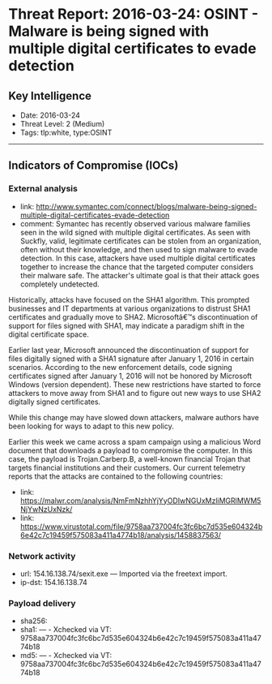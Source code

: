 # Threat Report: 2016-03-24: OSINT - Malware is being signed with multiple digital certificates to evade detection


## Key Intelligence
* Date: 2016-03-24
* Threat Level: 2 (Medium)
* Tags: tlp:white, type:OSINT

---

## Indicators of Compromise (IOCs)
### External analysis
* link: http://www.symantec.com/connect/blogs/malware-being-signed-multiple-digital-certificates-evade-detection
* comment: Symantec has recently observed various malware families seen in the wild signed with multiple digital certificates. As seen with Suckfly, valid, legitimate certificates can be stolen from an organization, often without their knowledge, and then used to sign malware to evade detection. In this case, attackers have used multiple digital certificates together to increase the chance that the targeted computer considers their malware safe. The attacker's ultimate goal is that their attack goes completely undetected.

Historically, attacks have focused on the SHA1 algorithm. This prompted businesses and IT departments at various organizations to distrust SHA1 certificates and gradually move to SHA2. Microsoftâ€™s discontinuation of support for files signed with SHA1, may indicate a paradigm shift in the digital certificate space.

Earlier last year, Microsoft announced the discontinuation of support for files digitally signed with a SHA1 signature after January 1, 2016 in certain scenarios. According to the new enforcement details, code signing certificates signed after January 1, 2016 will not be honored by Microsoft Windows (version dependent). These new restrictions have started to force attackers to move away from SHA1 and to figure out new ways to use SHA2 digitally signed certificates.

While this change may have slowed down attackers, malware authors have been looking for ways to adapt to this new policy.

Earlier this week we came across a spam campaign using a malicious Word document that downloads a payload to compromise the computer. In this case, the payload is Trojan.Carberp.B, a well-known financial Trojan that targets financial institutions and their customers. Our current telemetry reports that the attacks are contained to the following countries:
* link: https://malwr.com/analysis/NmFmNzhhYjYyODIwNGUxMzliMGRlMWM5NjYwNzUxNzk/
* link: https://www.virustotal.com/file/9758aa737004fc3fc6bc7d535e604324b6e42c7c19459f575083a411a4774b18/analysis/1458837563/

### Network activity
* url: 154.16.138.74/sexit.exe — Imported via the freetext import.
* ip-dst: 154.16.138.74

### Payload delivery
* sha256: <sha256>
* sha1: <sha1> — - Xchecked via VT: 9758aa737004fc3fc6bc7d535e604324b6e42c7c19459f575083a411a4774b18
* md5: <md5> — - Xchecked via VT: 9758aa737004fc3fc6bc7d535e604324b6e42c7c19459f575083a411a4774b18

